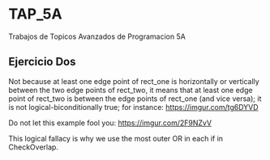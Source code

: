 # TAP_5A
Trabajos de Topicos Avanzados de Programacion 5A

## Ejercicio Dos ##
Not because at least one edge point of rect_one is horizontally or vertically between the two edge points of
rect_two, it means that at least one edge point of rect_two is between the edge points of rect_one
(and vice versa); it is not logical-biconditionally true; for instance: https://imgur.com/tg6DYVD

Do not let this example fool you: https://imgur.com/2F9NZvV

This logical fallacy is why we use the most outer OR in each if in CheckOverlap.

